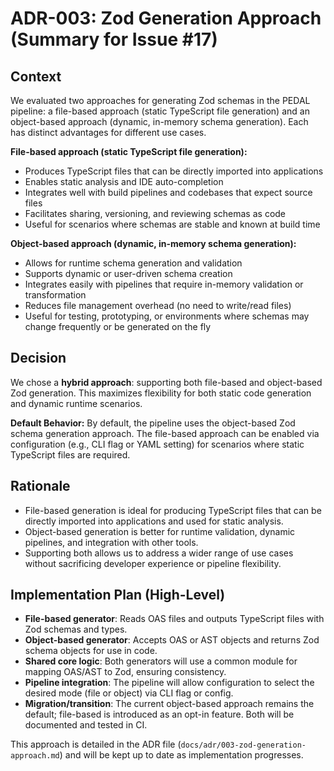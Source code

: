 # ADR-003: Zod Generation Approach (Summary for Issue #17)

## Context
We evaluated two approaches for generating Zod schemas in the PEDAL pipeline: a file-based approach (static TypeScript file generation) and an object-based approach (dynamic, in-memory schema generation). Each has distinct advantages for different use cases.

**File-based approach (static TypeScript file generation):**
- Produces TypeScript files that can be directly imported into applications
- Enables static analysis and IDE auto-completion
- Integrates well with build pipelines and codebases that expect source files
- Facilitates sharing, versioning, and reviewing schemas as code
- Useful for scenarios where schemas are stable and known at build time

**Object-based approach (dynamic, in-memory schema generation):**
- Allows for runtime schema generation and validation
- Supports dynamic or user-driven schema creation
- Integrates easily with pipelines that require in-memory validation or transformation
- Reduces file management overhead (no need to write/read files)
- Useful for testing, prototyping, or environments where schemas may change frequently or be generated on the fly

## Decision
We chose a **hybrid approach**: supporting both file-based and object-based Zod generation. This maximizes flexibility for both static code generation and dynamic runtime scenarios.

**Default Behavior:**
By default, the pipeline uses the object-based Zod schema generation approach. The file-based approach can be enabled via configuration (e.g., CLI flag or YAML setting) for scenarios where static TypeScript files are required.

## Rationale
- File-based generation is ideal for producing TypeScript files that can be directly imported into applications and used for static analysis.
- Object-based generation is better for runtime validation, dynamic pipelines, and integration with other tools.
- Supporting both allows us to address a wider range of use cases without sacrificing developer experience or pipeline flexibility.

## Implementation Plan (High-Level)
- **File-based generator**: Reads OAS files and outputs TypeScript files with Zod schemas and types.
- **Object-based generator**: Accepts OAS or AST objects and returns Zod schema objects for use in code.
- **Shared core logic**: Both generators will use a common module for mapping OAS/AST to Zod, ensuring consistency.
- **Pipeline integration**: The pipeline will allow configuration to select the desired mode (file or object) via CLI flag or config.
- **Migration/transition**: The current object-based approach remains the default; file-based is introduced as an opt-in feature. Both will be documented and tested in CI.

This approach is detailed in the ADR file (`docs/adr/003-zod-generation-approach.md`) and will be kept up to date as implementation progresses. 